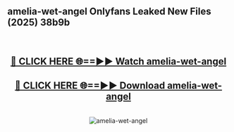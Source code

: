 <h2>amelia-wet-angel Onlyfans Leaked New Files (2025) 38b9b</h2>
<br>
<div align="center">
<h2><a href="https://mediafiles.top/amelia-wet-angel&ref=git" rel="nofollow">🔴 CLICK HERE 🌐==►► Watch amelia-wet-angel</a></h2>
<h2><a href="https://mediafiles.top/amelia-wet-angel&ref=git" rel="nofollow">🔴 CLICK HERE 🌐==►► Download amelia-wet-angel</a></h2>
<br>
<a href="https://mediafiles.top/amelia-wet-angel&ref=git" rel="nofollow" data-target="animated-image.originalLink"><img src="https://i.ibb.co.com/xMMVF88/686577567.gif" alt="amelia-wet-angel" style="max-width: 100%; display: inline-block;" data-target="animated-image.originalImage"></a>
</div>
<br>
<br>